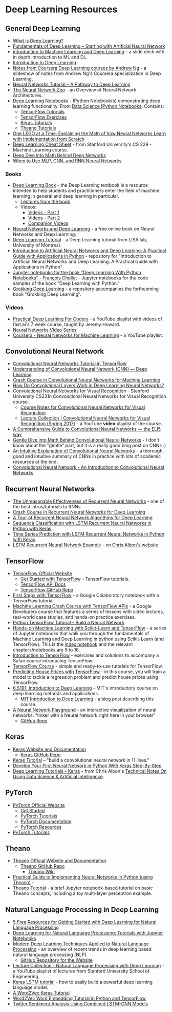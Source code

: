 # Deep Learning Resources

## General Deep Learning

-   [What is Deep Learning?](https://machinelearningmastery.com/what-is-deep-learning/)
-   [Fundamentals of Deep Learning – Starting with Artificial Neural Network](https://www.analyticsvidhya.com/blog/2016/03/introduction-deep-learning-fundamentals-neural-networks/)
-   [introduction to Machine Learning and Deep Learning](https://docs.google.com/presentation/d/1kSuQyW5DTnkVaZEjGYCkfOxvzCqGEFzWBy4e9Uedd9k/edit#slide=id.g168a3288f7_0_58) - a slide deck with in depth introduction to ML and DL.
-   [Introduction to Deep Learning](https://www.datasciencecentral.com/profiles/blogs/introduction-to-deep-learning)
-   [Notes from Coursera Deep Learning courses by Andrew Ng](https://www.slideshare.net/TessFerrandez/notes-from-coursera-deep-learning-courses-by-andrew-ng?trk=v-feed) - a slideshow of notes from Andrew Ng's Coursera specialization in Deep Learning.
-   [Neural Networks Tutorial – A Pathway to Deep Learning](http://adventuresinmachinelearning.com/neural-networks-tutorial/)
-   [The Neural Network Zoo](https://www.asimovinstitute.org/neural-network-zoo/) - an Overview of Neural Network Architectures.
-   [Deep Learning Notebooks](https://github.com/donnemartin/data-science-ipython-notebooks#deep-learning) - IPython Notebook(s) demonstrating deep learning functionality. From [Data Science IPython Notebooks](https://github.com/donnemartin/data-science-ipython-notebooks). Contains:
    -   [TensorFlow Tutorials](https://github.com/donnemartin/data-science-ipython-notebooks#tensor-flow-tutorials)
    -   [TensorFlow Exercises](https://github.com/donnemartin/data-science-ipython-notebooks#tensor-flow-exercises)
    -   [Keras Tutorials](https://github.com/donnemartin/data-science-ipython-notebooks#keras-tutorials)
    -   [Theano Tutorials](https://github.com/donnemartin/data-science-ipython-notebooks#theano-tutorials)
-   [One LEGO at a Time: Explaining the Math of how Neural Networks Learn with Implementation from Scratch](https://medium.com/towards-artificial-intelligence/one-lego-at-a-time-explaining-the-math-of-how-neural-networks-learn-with-implementation-from-scratch-39144a1cf80)
-   [Deep Learning Cheat Sheet](https://stanford.edu/~shervine/teaching/cs-229/cheatsheet-deep-learning) - from Stanford University's CS 229 - Machine Learning course.
-   [Deep Dive into Math Behind Deep Networks](https://towardsdatascience.com/https-medium-com-piotr-skalski92-deep-dive-into-deep-networks-math-17660bc376ba)
-   [When to Use MLP, CNN, and RNN Neural Networks](https://machinelearningmastery.com/when-to-use-mlp-cnn-and-rnn-neural-networks/)

### Books

-   [Deep Learning Book](http://www.deeplearningbook.org) - the Deep Learning textbook is a resource intended to help students and practitioners enter the field of machine learning in general and deep learning in particular.
    -   [Lectures from the book](http://www.deeplearningbook.org/lecture_slides.html)
    -   Videos:
        -   [Videos - Part 1](https://www.youtube.com/playlist?list=PLsXu9MHQGs8cshZb3YUdtBhcu3LQp0Ax9)
        -   [Videos - Part 2](https://www.youtube.com/playlist?list=PLsXu9MHQGs8fY0IMmV5OAGTdNP4EGwpj1)
        -   [Companion Videos](https://www.youtube.com/playlist?list=PLsXu9MHQGs8df5A4PzQGw-kfviylC-R9b)
-   [Neural Networks and Deep Learning](http://neuralnetworksanddeeplearning.com) - a free online book on Neural Networks and Deep Learning.
-   [Deep Learning Tutorial](http://deeplearning.net/tutorial/deeplearning.pdf) - a Deep Learning tutorial from LISA lab, University of Montreal.
-   [Introduction to Artificial Neural Networks and Deep Learning: A Practical Guide with Applications in Python](https://github.com/rasbt/deep-learning-book) - repository for "Introduction to Artificial Neural Networks and Deep Learning: A Practical Guide with Applications in Python"
-   [Jupyter notebooks for the book "Deep Learning With Python Notebooks" - François Chollet](https://github.com/fchollet/deep-learning-with-python-notebooks) - Jupyter notebooks for the code samples of the book "Deep Learning with Python."
-   [Grokking Deep Learning](https://github.com/iamtrask/Grokking-Deep-Learning) - a repository accompanies the forthcoming book "Grokking Deep Learning".

### Videos

-   [Practical Deep Learning For Coders](https://www.youtube.com/playlist?list=PLfYUBJiXbdtS2UQRzyrxmyVHoGW0gmLSM) - a YouTube playlist with videos of fast.ai's 7 week course, taught by Jeremy Howard.
-   [Neural Networks Video Series](https://www.youtube.com/playlist?list=PLZHQObOWTQDNU6R1_67000Dx_ZCJB-3pi)
-   [Coursera - Neural Networks for Machine Learning](https://www.youtube.com/playlist?list=PLoRl3Ht4JOcdU872GhiYWf6jwrk_SNhz9) - a YouTube playlist.

## Convolutional Neural Network

-   [Convolutional Neural Networks Tutorial in TensorFlow](http://adventuresinmachinelearning.com/convolutional-neural-networks-tutorial-tensorflow/)
-   [Understanding of Convolutional Neural Network (CNN) — Deep Learning](https://medium.com/@RaghavPrabhu/understanding-of-convolutional-neural-network-cnn-deep-learning-99760835f148)
-   [Crash Course in Convolutional Neural Networks for Machine Learning](https://machinelearningmastery.com/crash-course-convolutional-neural-networks/)
-   [How Do Convolutional Layers Work in Deep Learning Neural Networks?](https://machinelearningmastery.com/convolutional-layers-for-deep-learning-neural-networks/)
-   [Convolutional Neural Networks for Visual Recognition](http://cs231n.stanford.edu/) - Stanford University CS231n Convolutional Neural Networks for Visual Recognition course.
    -   [Course Notes for Convolutional Neural Networks for Visual Recognition](http://cs231n.github.io/)
    -   [Lecture Collection | Convolutional Neural Networks for Visual Recognition (Spring 2017)](https://www.youtube.com/playlist?list=PL3FW7Lu3i5JvHM8ljYj-zLfQRF3EO8sYv) - a YouTube **video** playlist of the course.
-   [A Comprehensive Guide to Convolutional Neural Networks — the ELI5 way](https://towardsdatascience.com/a-comprehensive-guide-to-convolutional-neural-networks-the-eli5-way-3bd2b1164a53)
-   [Gentle Dive into Math Behind Convolutional Neural Networks](https://towardsdatascience.com/gentle-dive-into-math-behind-convolutional-neural-networks-79a07dd44cf9) - I don't know about the "gentle" part, but it is a really good blog post on CNNs :)
-   [An Intuitive Explanation of Convolutional Neural Networks](https://ujjwalkarn.me/2016/08/11/intuitive-explanation-convnets/) - a thorough, good and intuitive summary of CNNs in practice with lots of academic resources at the end.
-   [Convolutional Neural Network - An Introduction to Convolutional Neural Networks](https://towardsdatascience.com/convolutional-neural-network-17fb77e76c05)

## Recurrent Neural Networks

-   [The Unreasonable Effectiveness of Recurrent Neural Networks](http://karpathy.github.io/2015/05/21/rnn-effectiveness/) - one of the best intros/tutorials to RNNs.
-   [Crash Course in Recurrent Neural Networks for Deep Learning](https://machinelearningmastery.com/crash-course-recurrent-neural-networks-deep-learning/)
-   [A Tour of Recurrent Neural Network Algorithms for Deep Learning](https://machinelearningmastery.com/recurrent-neural-network-algorithms-for-deep-learning/)
-   [Sequence Classification with LSTM Recurrent Neural Networks in Python with Keras](https://machinelearningmastery.com/sequence-classification-lstm-recurrent-neural-networks-python-keras/)
-   [Time Series Prediction with LSTM Recurrent Neural Networks in Python with Keras](https://machinelearningmastery.com/time-series-prediction-lstm-recurrent-neural-networks-python-keras/)
-   [LSTM Recurrent Neural Network Example](https://chrisalbon.com/deep_learning/keras/lstm_recurrent_neural_network/) - on [Chris Albon's website](https://chrisalbon.com/)

## TensorFlow

-   [TensorFlow Official Website](https://www.tensorflow.org)
    -   [Get Started with TensorFlow](https://www.tensorflow.org/tutorials/) - TensorFlow tutorials.
    -   [TensorFlow API Docs](https://www.tensorflow.org/api_docs/python/)
    -   [TensorFlow GitHub Repo](https://github.com/tensorflow/tensorflow)
-   [First Steps with TensorFlow](https://colab.research.google.com/notebooks/mlcc/first_steps_with_tensor_flow.ipynb) - a Google Colaboratory notebook with a TensorFlow tutorial.
-   [Machine Learning Crash Course with TensorFlow APIs](https://developers.google.com/machine-learning/crash-course/) - a Google Developers course that features a series of lessons with video lectures, real-world case studies, and hands-on practice exercises.
-   [Python TensorFlow Tutorial – Build a Neural Network](http://adventuresinmachinelearning.com/python-tensorflow-tutorial/)
-   [Hands-on Machine Learning with Scikit-Learn and TensorFlow](https://github.com/ageron/handson-ml) - a series of Jupyter notebooks that walk you through the fundamentals of Machine Learning and Deep Learning in python using Scikit-Learn (and TensorFlow). This is the [index notebook](https://github.com/ageron/handson-ml/blob/master/index.ipynb) and the relevant chapters/notebooks are 9 to 16.
-   [Introduction to TensorFlow](https://github.com/ageron/tensorflow-safari-course) - exercises and solutions to accompany a Safari course introducing TensorFlow.
-   [TensorFlow Course](https://github.com/osforscience/TensorFlow-Course) - simple and ready-to-use tutorials for TensorFlow.
-   [Predicting House Prices with TensorFlow](https://rhyme.com/c/predicting-house-prices-with-tensorflow/10372) - in this course, you will train a model to tackle a regression problem and predict house prices using TensorFlow.
-   [6.S191: Introduction to Deep Learning](http://introtodeeplearning.com) - MIT's introductory course on deep learning methods and applications.
    -   [MIT Introduction to Deep Learning](https://medium.com/tensorflow/mit-introduction-to-deep-learning-4a6f8dde1f0c?linkId=64189766) - a blog post describing this course.
-   [A Neural Network Playground](https://playground.tensorflow.org) - an interactive visualization of neural networks. "tinker with a Neural Network right here in your browser"
    -   [GitHub Repo](https://github.com/tensorflow/playground)

## Keras

-   [Keras Website and Documentation](https://keras.io)
    -   [Keras GitHub Repo](https://github.com/keras-team/keras)
-   [Keras Tutorial](http://adventuresinmachinelearning.com/keras-tutorial-cnn-11-lines/) – "build a convolutional neural network in 11 lines."
-   [Develop Your First Neural Network in Python With Keras Step-By-Step](https://machinelearningmastery.com/tutorial-first-neural-network-python-keras/)
-   [Deep Learning Tutorials - Keras](https://chrisalbon.com/#deep_learning) - from Chris Albon's [Technical Notes On Using Data Science & Artificial Intelligence](https://chrisalbon.com/).

## PyTorch

-   [PyTorch Official Website](https://pytorch.org)
    -   [Get Started](https://pytorch.org/get-started/locally/)
    -   [PyTorch Tutorials](https://pytorch.org/tutorials/)
    -   [PyTorch Documentation](<PyTorch documentation>)
    -   [PyTorch Resources](https://pytorch.org/resources)
-   [PyTorch Tutorials](https://github.com/vkhetan/pyTorch)

## Theano

-   [Theano Official Website and Documentation](http://deeplearning.net/software/theano/)
    -   [Theano GitHub Repo](https://github.com/Theano/Theano)
        -   [Theano Wiki](https://github.com/Theano/Theano/wiki)
-   [Practical Guide to Implementing Neural Networks in Python (using Theano)](https://www.analyticsvidhya.com/blog/2016/04/neural-networks-python-theano/) -
-   [Theano Tutorial](https://github.com/craffel/theano-tutorial) - a brief Jupyter notebook-based tutorial on basic Theano concepts, including a toy multi-layer perceptron example.

## Natural Language Processing in Deep Learning

-   [5 Free Resources for Getting Started with Deep Learning for Natural Language Processing](https://www.kdnuggets.com/2017/07/5-free-resources-getting-started-deep-learning-nlp.html)
-   [Deep Learning for Natural Language Processing: Tutorials with Jupyter Notebooks](https://insights.untapt.com/deep-learning-for-natural-language-processing-tutorials-with-jupyter-notebooks-ad67f336ce3f)
-   [Modern Deep Learning Techniques Applied to Natural Language Processing](https://nlpoverview.com/) - an overview of recent trends in deep learning based natural language processing (NLP).
    -   [GitHub Repository for the Website](https://github.com/omarsar/nlp_overview)
-   [Lecture Collection - Natural Language Processing with Deep Learning](https://www.youtube.com/playlist?list=PL3FW7Lu3i5Jsnh1rnUwq_TcylNr7EkRe6) - a YouTube playlist of lectures from Stanford University School of Engineering.
-   [Keras LSTM tutorial](http://adventuresinmachinelearning.com/keras-lstm-tutorial) - how to easily build a powerful deep learning language model.
-   [A Word2Vec Keras Tutorial](http://adventuresinmachinelearning.com/word2vec-keras-tutorial/)
-   [Word2Vec Word Embedding Tutorial in Python and TensorFlow](http://adventuresinmachinelearning.com/word2vec-tutorial-tensorflow/)
-   [Twitter Sentiment Analysis Using Combined LSTM-CNN Models](http://konukoii.com/blog/2018/02/19/twitter-sentiment-analysis-using-combined-lstm-cnn-models/)
